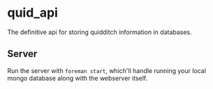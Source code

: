# quid_api

The definitive api for storing quidditch information in databases. 

## Server

Run the server with `foreman start`, which'll handle running your local mongo database along with the webserver itself.